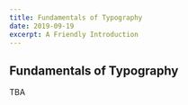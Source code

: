 ```yaml
---
title: Fundamentals of Typography
date: 2019-09-19
excerpt: A Friendly Introduction
---
```

## Fundamentals of Typography

TBA